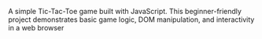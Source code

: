 A simple Tic-Tac-Toe game built with JavaScript. This beginner-friendly project demonstrates basic game logic, DOM manipulation, and interactivity in a web browser
